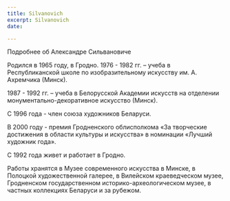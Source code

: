 ```yaml
---
title: Silvanovich
excerpt: Silvanovich
date: 

---
```

Подробнее об Александре Сильвановиче

Родился в 1965 году, в Гродно. 1976 - 1982 гг. – учеба в Республиканской школе по изобразительному искусству им. А. Ахремчика (Минск).

1987 - 1992 гг. – учеба в Белорусской Академии искусств на отделении монументально-декоративное искусство (Минск).

С 1996 года - член союза художников Беларуси.

В 2000 году - премия Гродненского облисполкома «За творческие достижения в области культуры и искусства» в номинации «Лучший художник года».

С 1992 года живет и работает в Гродно.
 
Работы хранятся в Музее современного искусства в Минске, в Полоцкой художественной галерее, в Вилейском краеведческом музее, Гродненском государственном историко-археологическом музее, в частных коллекциях Беларуси и за рубежом.